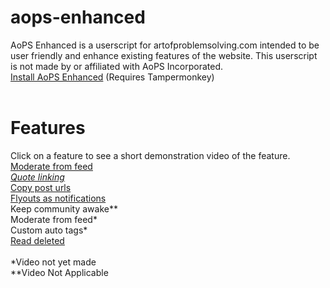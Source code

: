 # aops-enhanced
AoPS Enhanced is a userscript for artofproblemsolving.com intended to be user friendly and enhance existing features of the website. This userscript is not made by or affiliated with AoPS Incorporated.<br>
<a href='https://github.com/epiccakeking/aops-enhanced/raw/master/aopsenhanced.user.js'>Install AoPS Enhanced</a> (Requires Tampermonkey)<br>
<br>
# Features
Click on a feature to see a short demonstration video of the feature.<br>
<a href=#>Moderate from feed</a>*<br>
<a href='#'>Quote linking</a>*<br>
<a href='https://streamable.com/bossk'>Copy post urls</a><br>
<a href='https://streamable.com/ymm9r'>Flyouts as notifications</a><br>
Keep community awake**<br>
Moderate from feed*<br>
Custom auto tags*<br>
<a href='https://streamable.com/u5jy9'>Read deleted</a><br>
<br>
*Video not yet made<br>
**Video Not Applicable<br>
